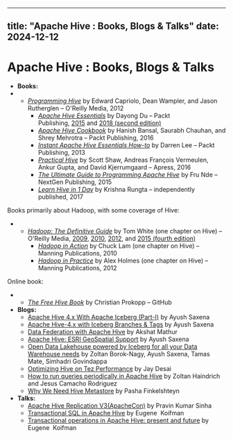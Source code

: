 ---

title: "Apache Hive : Books, Blogs & Talks"
date: 2024-12-12
----------------

# Apache Hive : Books, Blogs & Talks

* **Books:**
* + *[Programming Hive](http://shop.oreilly.com/product/0636920023555.do)* by Edward Capriolo, Dean Wampler, and Jason Rutherglen – O'Reilly Media, 2012
    + *[Apache Hive Essentials](https://www.packtpub.com/application-development/apache-hive-essentials-second-edition)* by Dayong Du – Packt Publishing, [2015](http://bit.ly/1QVANQA) and [2018 (second edition)](https://www.packtpub.com/application-development/apache-hive-essentials-second-edition)
    + [*Apache Hive Cookbook*](https://www.packtpub.com/big-data-and-business-intelligence/apache-hive-cookbook) by Hanish Bansal, Saurabh Chauhan, and Shrey Mehrotra – Packt Publishing, 2016
    + *[Instant Apache Hive Essentials How-to](http://bit.ly/1iKrQhV)* by Darren Lee – Packt Publishing, 2013
    + *[Practical Hive](https://www.apress.com/us/book/9781484202722)* by Scott Shaw, Andreas François Vermeulen, Ankur Gupta, and David Kjerrumgaard – Apress, 2016
    + [*The Ultimate Guide to Programming Apache Hive*](https://www.goodreads.com/book/show/25948488-the-ultimate-guide-to-programming-apache-hive) by Fru Nde – NextGen Publishing, 2015
    + [*Learn Hive in 1 Day*](https://www.amazon.com/Learn-Hive-Day-Complete-Master/dp/1521596778/ref=tmm_pap_swatch_0?_encoding=UTF8&qid=1545009451&sr=1-1) by Krishna Rungta – independently published, 2017

Books primarily about Hadoop, with some coverage of Hive:

* + *[Hadoop: The Definitive Guide](http://shop.oreilly.com/product/0636920033448.do)* by Tom White (one chapter on Hive) – O'Reilly Media, [2009](http://shop.oreilly.com/product/9780596521981.do), [2010](http://shop.oreilly.com/product/0636920010388.do), [2012](http://shop.oreilly.com/product/0636920021773.do), and [2015 (fourth edition)](http://shop.oreilly.com/product/0636920033448.do)
    + [*Hadoop in Action*](https://www.manning.com/books/hadoop-in-action) by Chuck Lam (one chapter on Hive) – Manning Publications, 2010
    + [*Hadoop in Practice*](https://www.manning.com/books/hadoop-in-practice) by Alex Holmes (one chapter on Hive) – Manning Publications, 2012

Online book:

* + *[The Free Hive Book](https://github.com/Prokopp/the-free-hive-book)* by Christian Prokopp – GitHub
* **Blogs:**
  + [Apache Hive 4.x With Apache Iceberg (Part-I)](https://link.medium.com/WUuuzhdtxBb) by Ayush Saxena
  + [Apache Hive-4.x with Iceberg Branches & Tags](https://medium.com/@ayushtkn/apache-hive-4-x-with-iceberg-branches-tags-3d52293ac0bf) by Ayush Saxena
  + [Data Federation with Apache Hive](https://link.medium.com/JKRi6qMGmBb) by Akshat Mathur
  + [Apache Hive: ESRI GeoSpatial Support](http://link.medium.com/i1p4vwWODAb) by Ayush Saxena
  + [Open Data Lakehouse powered by Iceberg for all your Data Warehouse needs](https://blog.cloudera.com/open-data-lakehouse-powered-by-iceberg-for-all-your-data-warehouse-needs/) by Zoltan Borok-Nagy, Ayush Saxena, Tamas Mate, Simhadri Govindappa
  + [Optimizing Hive on Tez Performance](https://blog.cloudera.com/optimizing-hive-on-tez-performance/) by Jay Desai
  + [How to run queries periodically in Apache Hive](https://blog.cloudera.com/how-to-run-queries-periodically-in-apache-hive/) by Zoltan Haindrich and Jesus Camacho Rodriguez
  + [Why We Need Hive Metastore](https://blog.jetbrains.com/big-data-tools/2022/07/01/why-we-need-hive-metastore/) by Pasha Finkelshteyn
* **Talks:**
  + [Apache Hive Replication V3(ApacheCon)](https://www.youtube.com/watch?v=pzyaGC6i7t4) by Pravin Kumar Sinha
  + [Transactional SQL in Apache Hive](https://www.youtube.com/watch?v=Rk8irGDjpuI) by Eugene  Koifman
  + [Transactional operations in Apache Hive: present and future](https://www.youtube.com/watch?v=GyzU9wG0cFQ&t=834s) by Eugene  Koifman

